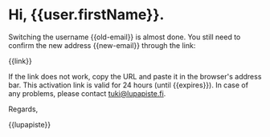 # Hi, {{user.firstName}}. 

Switching the username {{old-email}} is almost done. You still need to
confirm the new address {{new-email}} through the link:

{{link}}

If the link does not work, copy the URL and paste it in the browser's
address bar. This activation link is valid for 24 hours (until
{{expires}}). In case of any problems, please contact
tuki@lupapiste.fi.

Regards,

{{lupapiste}} 
